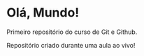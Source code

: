 # Olá, Mundo!

 Primeiro repositório do curso de Git e Github.

 Repositório criado durante uma aula ao vivo!
